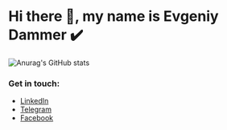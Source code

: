 # Hi there 👋, my name is Evgeniy Dammer :heavy_check_mark:



![Anurag's GitHub stats](https://github-readme-stats.vercel.app/api?username=evgeniy-dammer&show_icons=true&theme=dark)



### Get in touch: 
- [LinkedIn](https://linkedin.com/in/evgeniydammer/)
- [Telegram](https://t.me/evgeniydammer/)
- [Facebook](https://facebook.com/evgeniydammer/)

<!--
**evgeniy-dammer/evgeniy-dammer** is a ✨ _special_ ✨ repository because its `README.md` (this file) appears on your GitHub profile.

Here are some ideas to get you started:

- 🔭 I’m currently working on ...
- 🌱 I’m currently learning ...
- 👯 I’m looking to collaborate on ...
- 🤔 I’m looking for help with ...
- 💬 Ask me about ...
- 📫 How to reach me: ...
- 😄 Pronouns: ...
- ⚡ Fun fact: ...
-->
